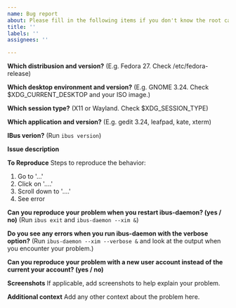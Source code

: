 ```yaml
---
name: Bug report
about: Please fill in the following items if you don't know the root cause.
title: ''
labels: ''
assignees: ''

---
```


**Which distribusion and version?**
(E.g. Fedora 27. Check /etc/fedora-release)

**Which desktop environment and version?**
(E.g. GNOME 3.24. Check $XDG_CURRENT_DESKTOP and your ISO image.)

**Which session type?**
(X11 or Wayland. Check $XDG_SESSION_TYPE)

**Which application and version?**
(E.g. gedit 3.24, leafpad, kate, xterm)

**IBus verion?**
(Run `ibus version`)

**Issue description**

**To Reproduce**
Steps to reproduce the behavior:
1. Go to '...'
2. Click on '....'
3. Scroll down to '....'
4. See error

**Can you reproduce your problem when you restart ibus-daemon? (yes / no)**
(Run `ibus exit` and `ibus-daemon --xim &`)

**Do you see any errors when you run ibus-daemon with the verbose option?**
(Run `ibus-daemon --xim --verbose &` and look at the output when you encounter your problem.)

**Can you reproduce your problem with a new user account instead of the current your account? (yes / no)**

**Screenshots**
If applicable, add screenshots to help explain your problem.

**Additional context**
Add any other context about the problem here.
